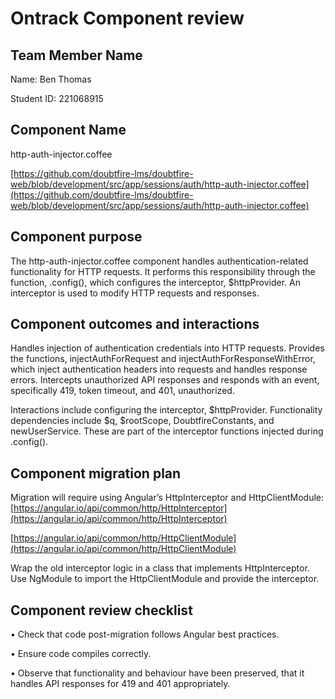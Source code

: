 # Ontrack Component review

## Team Member Name

Name: Ben Thomas

Student ID: 221068915

## Component Name

http-auth-injector.coffee

[https://github.com/doubtfire-lms/doubtfire-web/blob/development/src/app/sessions/auth/http-auth-injector.coffee](https://github.com/doubtfire-lms/doubtfire-web/blob/development/src/app/sessions/auth/http-auth-injector.coffee)

## Component purpose

The http-auth-injector.coffee component handles authentication-related functionality for HTTP
requests. It performs this responsibility through the function, .config(), which configures the
interceptor, $httpProvider. An interceptor is used to modify HTTP requests and responses.

## Component outcomes and interactions

Handles injection of authentication credentials into HTTP requests. Provides the functions,
injectAuthForRequest and injectAuthForResponseWithError, which inject authentication headers into
requests and handles response errors. Intercepts unauthorized API responses and responds with an
event, specifically 419, token timeout, and 401, unauthorized.

Interactions include configuring the interceptor, $httpProvider. Functionality dependencies include
$q, $rootScope, DoubtfireConstants, and newUserService. These are part of the interceptor functions
injected during .config().

## Component migration plan

Migration will require using Angular’s HttpInterceptor and HttpClientModule:
[https://angular.io/api/common/http/HttpInterceptor](https://angular.io/api/common/http/HttpInterceptor)

[https://angular.io/api/common/http/HttpClientModule](https://angular.io/api/common/http/HttpClientModule)

Wrap the old interceptor logic in a class that implements HttpInterceptor. Use NgModule to import
the HttpClientModule and provide the interceptor.

## Component review checklist

• Check that code post-migration follows Angular best practices.

• Ensure code compiles correctly.

• Observe that functionality and behaviour have been preserved, that it handles API responses for
419 and 401 appropriately.
